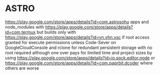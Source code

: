 # ASTRO
https://play.google.com/store/apps/details?id=com.astrosohu apps and node_modules with https://play.google.com/store/apps/details?id=com.termux but builds only with https://play.google.com/store/apps/details?id=vn.vhn.vsc if root access granted for execute permissions unless Code-Sever on GoogleCloudConsole and rclone for redundant persistent storage with no root required although one over pays for limited time and project sizes by using https://play.google.com/store/apps/details?id=io.spck.editor.node or https://play.google.com/store/apps/details?id=com.paprbit.dcoder where others are worse
